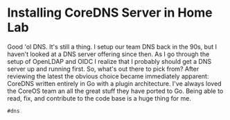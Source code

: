# Installing CoreDNS Server in Home Lab

Good 'ol DNS. It's still a thing. I setup our team DNS back in the 90s,
but I haven't looked at a DNS server offering since then. As I go
through the setup of OpenLDAP and OIDC I realize that I probably should
get a DNS server up and running first. So, what's out there to pick
from? After reviewing the latest the obvious choice became immediately
apparent: CoreDNS written entirely in Go with a plugin architecture.
I've always loved the CoreOS team an all the great stuff they have
ported to Go. Being able to read, fix, and contribute to the code base
is a huge thing for me.

    #dns
